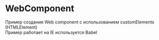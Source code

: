 # WebComponent
Пример создания Web component с использованием  customElements (HTMLElement)
<br>Пример работает на IE используется Babel